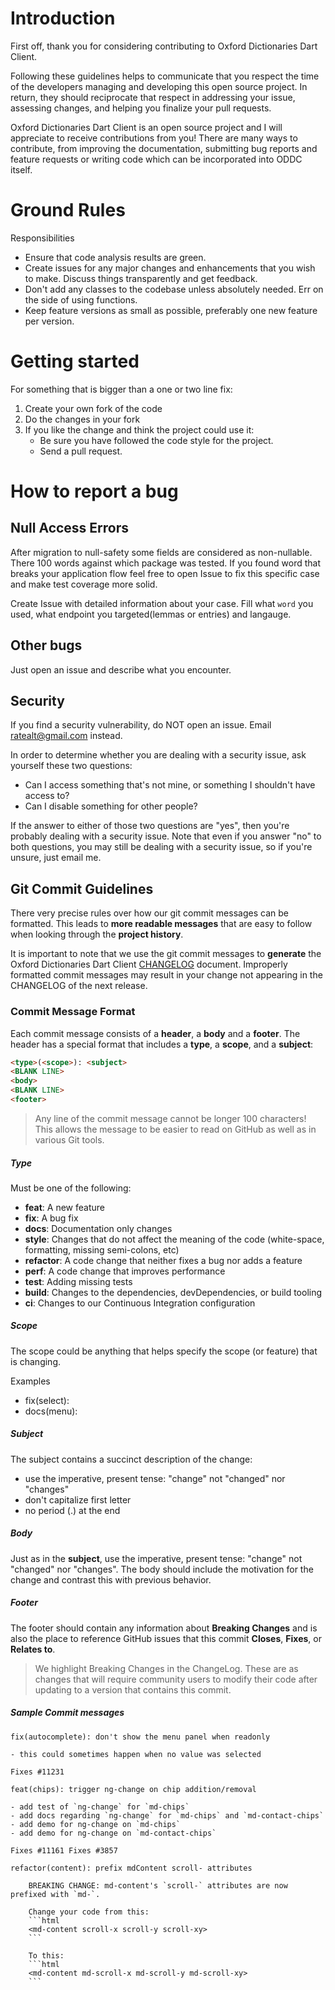 # Introduction

First off, thank you for considering contributing to Oxford Dictionaries Dart Client.


Following these guidelines helps to communicate that you respect the time of the developers managing and developing this open source project. In return, they should reciprocate that respect in addressing your issue, assessing changes, and helping you finalize your pull requests.

Oxford Dictionaries Dart Client is an open source project and I will appreciate to receive contributions from you! There are many ways to contribute, from improving the documentation, submitting bug reports and feature requests or writing code which can be incorporated into ODDC itself.

# Ground Rules

Responsibilities
* Ensure that code analysis results are green.
* Create issues for any major changes and enhancements that you wish to make. Discuss things transparently and get feedback.
* Don't add any classes to the codebase unless absolutely needed. Err on the side of using functions.
* Keep feature versions as small as possible, preferably one new feature per version.


# Getting started

For something that is bigger than a one or two line fix:

1. Create your own fork of the code
2. Do the changes in your fork
3. If you like the change and think the project could use it:
    * Be sure you have followed the code style for the project.
    * Send a pull request.


# How to report a bug

## Null Access Errors

After migration to null-safety some fields are considered as non-nullable. There 100 words against which package was tested. If you found word that breaks your application flow feel free to open Issue to fix this specific case and make test coverage more solid.

Create Issue with detailed information about your case.
Fill what `word` you used, what endpoint you targeted(lemmas or entries) and langauge.

## Other bugs

Just open an issue and describe what you encounter.


## Security 

If you find a security vulnerability, do NOT open an issue. Email ratealt@gmail.com instead.

In order to determine whether you are dealing with a security issue, ask yourself these two questions:
* Can I access something that's not mine, or something I shouldn't have access to?
* Can I disable something for other people?

If the answer to either of those two questions are "yes", then you're probably dealing with a security issue. Note that even if you answer "no" to both questions, you may still be dealing with a security issue, so if you're unsure, just email me.


## <a name="commit"></a> Git Commit Guidelines

There very precise rules over how our git commit messages can be formatted. This leads to **more
readable messages** that are easy to follow when looking through the **project history**. 

It is important to note that we use the git commit messages to **generate** the Oxford Dictionaries Dart Client
[CHANGELOG](CHANGELOG.md) document. Improperly formatted commit messages may result in your
change not appearing in the CHANGELOG of the next release.

### <a name="commit-message-format"></a> Commit Message Format

Each commit message consists of a **header**, a **body** and a **footer**. The header has a special
format that includes a **type**, a **scope**, and a **subject**:

```html
<type>(<scope>): <subject>
<BLANK LINE>
<body>
<BLANK LINE>
<footer>
```

> Any line of the commit message cannot be longer 100 characters!<br/>
  This allows the message to be easier to read on GitHub as well as in various Git tools.

##### Type

Must be one of the following:

* **feat**: A new feature
* **fix**: A bug fix
* **docs**: Documentation only changes
* **style**: Changes that do not affect the meaning of the code (white-space, formatting, missing
  semi-colons, etc)
* **refactor**: A code change that neither fixes a bug nor adds a feature
* **perf**: A code change that improves performance
* **test**: Adding missing tests
* **build**: Changes to the dependencies, devDependencies, or build tooling
* **ci**: Changes to our Continuous Integration configuration

##### Scope

The scope could be anything that helps specify the scope (or feature) that is changing.

Examples
- fix(select): 
- docs(menu): 

##### Subject

The subject contains a succinct description of the change:

* use the imperative, present tense: "change" not "changed" nor "changes"
* don't capitalize first letter
* no period (.) at the end

##### Body

Just as in the **subject**, use the imperative, present tense: "change" not "changed" nor "changes".
The body should include the motivation for the change and contrast this with previous behavior.

##### Footer

The footer should contain any information about **Breaking Changes** and is also the place to
reference GitHub issues that this commit **Closes**, **Fixes**, or **Relates to**.

> We highlight Breaking Changes in the ChangeLog. These are as changes that will require
  community users to modify their code after updating to a version that contains this commit.

##### Sample Commit messages

```text
fix(autocomplete): don't show the menu panel when readonly

- this could sometimes happen when no value was selected

Fixes #11231
```
```text
feat(chips): trigger ng-change on chip addition/removal

- add test of `ng-change` for `md-chips`
- add docs regarding `ng-change` for `md-chips` and `md-contact-chips`
- add demo for ng-change on `md-chips`
- add demo for ng-change on `md-contact-chips`

Fixes #11161 Fixes #3857
```

```text
refactor(content): prefix mdContent scroll- attributes

    BREAKING CHANGE: md-content's `scroll-` attributes are now prefixed with `md-`.

    Change your code from this:
    ```html
    <md-content scroll-x scroll-y scroll-xy>
    ```

    To this:
    ```html
    <md-content md-scroll-x md-scroll-y md-scroll-xy>
    ```
```
<br/>